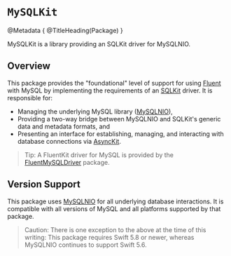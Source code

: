 # ``MySQLKit``

@Metadata {
    @TitleHeading(Package)
}

MySQLKit is a library providing an SQLKit driver for MySQLNIO.

## Overview

This package provides the "foundational" level of support for using [Fluent] with MySQL by implementing the requirements of an [SQLKit] driver. It is responsible for:

- Managing the underlying MySQL library ([MySQLNIO]),
- Providing a two-way bridge between MySQLNIO and SQLKit's generic data and metadata formats, and
- Presenting an interface for establishing, managing, and interacting with database connections via [AsyncKit].

> Tip: A FluentKit driver for MySQL is provided by the [FluentMySQLDriver] package.

## Version Support

This package uses [MySQLNIO] for all underlying database interactions. It is compatible with all versions of MySQL and all platforms supported by that package.

> Caution: There is one exception to the above at the time of this writing: This package requires Swift 5.8 or newer, whereas MySQLNIO continues to support Swift 5.6.

[SQLKit]: https://swiftpackageindex.com/vapor/sql-kit
[MySQLNIO]: https://swiftpackageindex.com/vapor/mysql-nio
[Fluent]: https://swiftpackageindex.com/vapor/fluent-kit
[FluentMySQLDriver]: https://swiftpackageindex.com/vapor/fluent-mysql-driver
[AsyncKit]: https://swiftpackageindex.com/vapor/async-kit
